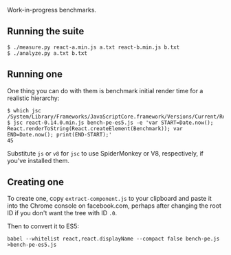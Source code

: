 Work-in-progress benchmarks.

## Running the suite

```
$ ./measure.py react-a.min.js a.txt react-b.min.js b.txt
$ ./analyze.py a.txt b.txt
```

## Running one
One thing you can do with them is benchmark initial render time for a realistic hierarchy:

```
$ which jsc
/System/Library/Frameworks/JavaScriptCore.framework/Versions/Current/Resources/jsc
$ jsc react-0.14.0.min.js bench-pe-es5.js -e 'var START=Date.now(); React.renderToString(React.createElement(Benchmark)); var END=Date.now(); print(END-START);'
45
```

Substitute `js` or `v8` for `jsc` to use SpiderMonkey or V8, respectively, if you've installed them.

## Creating one

To create one, copy `extract-component.js` to your clipboard and paste it into the Chrome console on facebook.com, perhaps after changing the root ID if you don't want the tree with ID `.0`.

Then to convert it to ES5:

```
babel --whitelist react,react.displayName --compact false bench-pe.js >bench-pe-es5.js
```
